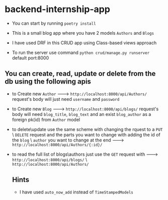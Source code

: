 # backend-internship-app

- You can start by running `poetry install`

- This is a small blog app where you have 2 models `Authors` and `Blogs`

- I have used DRF in this CRUD app using Class-based views approach

- To run the server use command `python crud/manage.py runserver` default port:8000

## You can create, read, update or delete from the db using the following apis

- to Create new `Author` ---> `http://localhost:8000/api/Authors/` request's body will just need `username` and `password`

- to Create new `Blog` ---> `http://localhost:8000/api/blogs/` request's body will need `blog_title`, `blog_text` and an exist `blog_author` as a foreign pk(id) from `Author` model

- to delete\update use the same scheme with changing the rquest to a `PUT` \ `DELETE` request and the parts you want to change with adding the id of the `blog` \ `author` you want to change at the end ---> `http://localhost:8000/api/Authors/{:id}/`

- to read the full list of blogs\authors just use the `GET` request with --->
  `http://localhost:8000/api/blogs/` \ `http://localhost:8000/api/Authors/`

  ## Hints

  - I have used `auto_now_add` instead of `TimeStampedModels`
